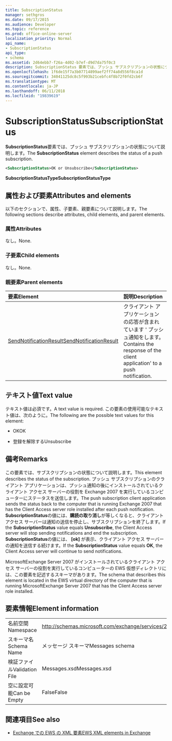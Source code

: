 ```yaml
---
title: SubscriptionStatus
manager: sethgros
ms.date: 09/17/2015
ms.audience: Developer
ms.topic: reference
ms.prod: office-online-server
localization_priority: Normal
api_name:
- SubscriptionStatus
api_type:
- schema
ms.assetid: 2d64ebb7-f26a-4d02-b7ef-d9d7da75f0c3
description: SubscriptionStatus 要素では、プッシュ サブスクリプションの状態について説明します。
ms.openlocfilehash: 1f6de15f7a3b07714899aef2ff74a8d556f8ca1d
ms.sourcegitcommit: 34041125dc8c5f993b21cebfc4f8b72f0fd2cb6f
ms.translationtype: MT
ms.contentlocale: ja-JP
ms.lasthandoff: 06/11/2018
ms.locfileid: "19839619"
---
```

# <a name="subscriptionstatus"></a><span data-ttu-id="e4085-103">SubscriptionStatus</span><span class="sxs-lookup"><span data-stu-id="e4085-103">SubscriptionStatus</span></span>

<span data-ttu-id="e4085-104">**SubscriptionStatus**要素では、プッシュ サブスクリプションの状態について説明します。</span><span class="sxs-lookup"><span data-stu-id="e4085-104">The **SubscriptionStatus** element describes the status of a push subscription.</span></span> 
  
```xml
<SubscriptionStatus>OK or Unsubscribe</SubscriptionStatus>
```

 <span data-ttu-id="e4085-105">**SubscriptionStatusType**</span><span class="sxs-lookup"><span data-stu-id="e4085-105">**SubscriptionStatusType**</span></span>
## <a name="attributes-and-elements"></a><span data-ttu-id="e4085-106">属性および要素</span><span class="sxs-lookup"><span data-stu-id="e4085-106">Attributes and elements</span></span>

<span data-ttu-id="e4085-107">以下のセクションで、属性、子要素、親要素について説明します。</span><span class="sxs-lookup"><span data-stu-id="e4085-107">The following sections describe attributes, child elements, and parent elements.</span></span>
  
### <a name="attributes"></a><span data-ttu-id="e4085-108">属性</span><span class="sxs-lookup"><span data-stu-id="e4085-108">Attributes</span></span>

<span data-ttu-id="e4085-109">なし。</span><span class="sxs-lookup"><span data-stu-id="e4085-109">None.</span></span>
  
### <a name="child-elements"></a><span data-ttu-id="e4085-110">子要素</span><span class="sxs-lookup"><span data-stu-id="e4085-110">Child elements</span></span>

<span data-ttu-id="e4085-111">なし。</span><span class="sxs-lookup"><span data-stu-id="e4085-111">None.</span></span>
  
### <a name="parent-elements"></a><span data-ttu-id="e4085-112">親要素</span><span class="sxs-lookup"><span data-stu-id="e4085-112">Parent elements</span></span>

|<span data-ttu-id="e4085-113">**要素**</span><span class="sxs-lookup"><span data-stu-id="e4085-113">**Element**</span></span>|<span data-ttu-id="e4085-114">**説明**</span><span class="sxs-lookup"><span data-stu-id="e4085-114">**Description**</span></span>|
|:-----|:-----|
|[<span data-ttu-id="e4085-115">SendNotificationResult</span><span class="sxs-lookup"><span data-stu-id="e4085-115">SendNotificationResult</span></span>](sendnotificationresult.md) <br/> |<span data-ttu-id="e4085-116">クライアント アプリケーションの応答が含まれています ' プッシュ通知をします。</span><span class="sxs-lookup"><span data-stu-id="e4085-116">Contains the response of the client application' to a push notification.</span></span>  <br/> |
   
## <a name="text-value"></a><span data-ttu-id="e4085-117">テキスト値</span><span class="sxs-lookup"><span data-stu-id="e4085-117">Text value</span></span>

<span data-ttu-id="e4085-118">テキスト値は必須です。</span><span class="sxs-lookup"><span data-stu-id="e4085-118">A text value is required.</span></span> <span data-ttu-id="e4085-119">この要素の使用可能なテキスト値は、次のように。</span><span class="sxs-lookup"><span data-stu-id="e4085-119">The following are the possible text values for this element:</span></span>
  
- <span data-ttu-id="e4085-120">OK</span><span class="sxs-lookup"><span data-stu-id="e4085-120">OK</span></span>
    
- <span data-ttu-id="e4085-121">登録を解除する</span><span class="sxs-lookup"><span data-stu-id="e4085-121">Unsubscribe</span></span>
    
## <a name="remarks"></a><span data-ttu-id="e4085-122">備考</span><span class="sxs-lookup"><span data-stu-id="e4085-122">Remarks</span></span>

<span data-ttu-id="e4085-123">この要素では、サブスクリプションの状態について説明します。</span><span class="sxs-lookup"><span data-stu-id="e4085-123">This element describes the status of the subscription.</span></span> <span data-ttu-id="e4085-124">プッシュ サブスクリプションのクライアント アプリケーションは、プッシュ通知の後にインストールされているクライアント アクセス サーバーの役割を Exchange 2007 を実行しているコンピューターにステータスを送信します。</span><span class="sxs-lookup"><span data-stu-id="e4085-124">The push subscription client application sends the status back to the computer that is running Exchange 2007 that has the Client Access server role installed after each push notification.</span></span> <span data-ttu-id="e4085-125">**SubscriptionStatus**の値には、**購読の取り消し**が等しくなると、クライアント アクセス サーバーは通知の送信を停止し、サブスクリプションを終了します。</span><span class="sxs-lookup"><span data-stu-id="e4085-125">If the **SubscriptionStatus** value equals **Unsubscribe**, the Client Access server will stop sending notifications and end the subscription.</span></span> <span data-ttu-id="e4085-126">**SubscriptionStatus**の値には、 **[ok]** が表示、クライアント アクセス サーバーの通知を送信する続けます。</span><span class="sxs-lookup"><span data-stu-id="e4085-126">If the **SubscriptionStatus** value equals **OK**, the Client Access server will continue to send notifications.</span></span>
  
<span data-ttu-id="e4085-127">MicrosoftExchange Server 2007 がインストールされているクライアント アクセス サーバーの役割を実行しているコンピューターの EWS 仮想ディレクトリには、この要素を記述するスキーマがあります。</span><span class="sxs-lookup"><span data-stu-id="e4085-127">The schema that describes this element is located in the EWS virtual directory of the computer that is running MicrosoftExchange Server 2007 that has the Client Access server role installed.</span></span>
  
## <a name="element-information"></a><span data-ttu-id="e4085-128">要素情報</span><span class="sxs-lookup"><span data-stu-id="e4085-128">Element information</span></span>

|||
|:-----|:-----|
|<span data-ttu-id="e4085-129">名前空間</span><span class="sxs-lookup"><span data-stu-id="e4085-129">Namespace</span></span>  <br/> |http://schemas.microsoft.com/exchange/services/2006/messages  <br/> |
|<span data-ttu-id="e4085-130">スキーマ名</span><span class="sxs-lookup"><span data-stu-id="e4085-130">Schema Name</span></span>  <br/> |<span data-ttu-id="e4085-131">メッセージ スキーマ</span><span class="sxs-lookup"><span data-stu-id="e4085-131">Messages schema</span></span>  <br/> |
|<span data-ttu-id="e4085-132">検証ファイル</span><span class="sxs-lookup"><span data-stu-id="e4085-132">Validation File</span></span>  <br/> |<span data-ttu-id="e4085-133">Messages.xsd</span><span class="sxs-lookup"><span data-stu-id="e4085-133">Messages.xsd</span></span>  <br/> |
|<span data-ttu-id="e4085-134">空に設定可能</span><span class="sxs-lookup"><span data-stu-id="e4085-134">Can be Empty</span></span>  <br/> |<span data-ttu-id="e4085-135">False</span><span class="sxs-lookup"><span data-stu-id="e4085-135">False</span></span>  <br/> |
   
## <a name="see-also"></a><span data-ttu-id="e4085-136">関連項目</span><span class="sxs-lookup"><span data-stu-id="e4085-136">See also</span></span>



- [<span data-ttu-id="e4085-137">Exchange での EWS の XML 要素</span><span class="sxs-lookup"><span data-stu-id="e4085-137">EWS XML elements in Exchange</span></span>](ews-xml-elements-in-exchange.md)

